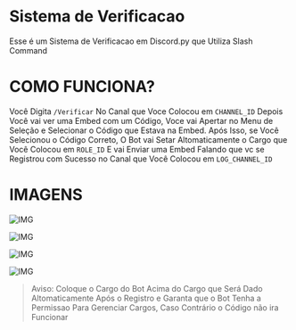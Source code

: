 # Sistema de Verificacao
Esse é um Sistema de Verificacao em Discord.py que Utiliza Slash Command

# COMO FUNCIONA?
Você Digita `/Verificar` No Canal que Voce Colocou em `CHANNEL_ID` Depois Você vai ver uma Embed com um Código, Voce vai Apertar no Menu de Seleção e Selecionar o Código que Estava na Embed. Após Isso, se Você Selecionou o Código Correto, O Bot vai Setar Altomaticamente o Cargo que Você Colocou em `ROLE_ID` E vai Enviar uma Embed Falando que vc se Registrou com Sucesso no Canal que Você Colocou em `LOG_CHANNEL_ID`

# IMAGENS
![IMG](https://i.ibb.co/gFyCpHzW/IMG-20250201-WA0008.jpg)

![IMG](https://i.ibb.co/3mz6TtrN/IMG-20250201-WA0009.jpg)

![IMG](https://i.ibb.co/NdcQH2mj/IMG-20250201-WA0010.jpg)

![IMG](https://i.ibb.co/VYXxs85b/IMG-20250201-WA0011.jpg)

> Aviso: Coloque o Cargo do Bot Acima do Cargo que Será Dado Altomaticamente Após o Registro e Garanta que o Bot Tenha a Permissao Para Gerenciar Cargos, Caso Contrário o Código não ira Funcionar
